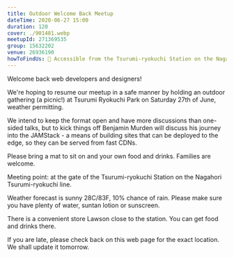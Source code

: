 ```yaml
---
title: Outdoor Welcome Back Meetup
dateTime: 2020-06-27 15:00
duration: 120
cover: ./901481.webp
meetupId: 271369535
group: 15632202
venue: 26936190
howToFindUs: 🚉 Accessible from the Tsurumi-ryokuchi Station on the Nagahori Tsurumi-ryokuchi line of the Osaka Metro.
---
```


Welcome back web developers and designers!

We're hoping to resume our meetup in a safe manner by holding an outdoor gathering (a picnic!) at Tsurumi Ryokuchi Park on Saturday 27th of June, weather permitting.

We intend to keep the format open and have more discussions than one-sided talks, but to kick things off Benjamin Murden will discuss his journey into the JAMStack - a means of building sites that can be deployed to the edge, so they can be served from fast CDNs.

Please bring a mat to sit on and your own food and drinks. Families are welcome.

Meeting point: at the gate of the Tsurumi-ryokuchi Station on the Nagahori Tsurumi-ryokuchi line.

Weather forecast is sunny 28C/83F, 10% chance of rain. Please make sure you have plenty of water, suntan lotion or sunscreen.

There is a convenient store Lawson close to the station. You can get food and drinks there.

If you are late, please check back on this web page for the exact location. We shall update it tomorrow.
